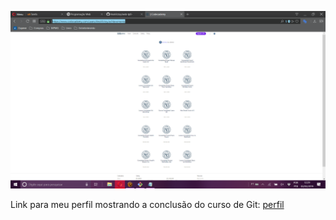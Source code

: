 ![Screenshot do meu perfil no Codecademy](perfil.png)

Link para meu perfil mostrando a conclusão do curso de Git:
[perfil](https://www.codecademy.com/users/AnaVictoy/achievements)